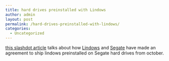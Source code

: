 ```yaml
---
title: hard drives preinstalled with Lindows
author: admin
layout: post
permalink: /hard-drives-preinstalled-with-lindows/
categories:
  - Uncategorized
---
```

[this slashdot article][1] talks about how [Lindows][2] and [Segate][3] have made an agreement to ship lindows preinstalled on Segate hard drives from october.

 [1]: http://slashdot.org/articles/03/09/24/0543245.shtml?tid=126&tid=137&tid=163&tid=198
 [2]: http://www.lindows.com
 [3]: http://www.segate.com